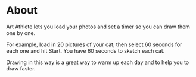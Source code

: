 # About 
Art Athlete lets you load your photos and set a timer so you can draw them one by one. 

For example, load in 20 pictures of your cat, then select 60 seconds for each one and hit Start. You have 60 seconds to sketch each cat.

Drawing in this way is a great way to warm up each day and to help you to draw faster.

